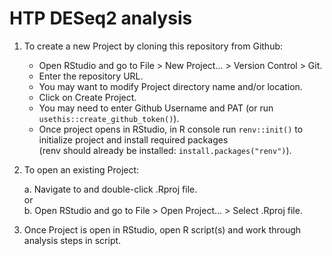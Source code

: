 # HTP DESeq2 analysis

1. To create a new Project by cloning this repository from Github: 

      - Open RStudio and go to File > New Project... > Version Control > Git.  
      - Enter the repository URL.  
      - You may want to modify Project directory name and/or location.  
      - Click on Create Project.  
      - You may need to enter Github Username and PAT (or run `usethis::create_github_token()`).  
      - Once project opens in RStudio, in R console run `renv::init()` to initialize project and install required packages  
      (renv should already be installed: `install.packages("renv")`).  

2. To open an existing Project:  

      a. Navigate to and double-click .Rproj file.  
         or     
      b. Open RStudio and go to File > Open Project... > Select .Rproj file.  

3. Once Project is open in RStudio, open R script(s) and work through analysis steps in script. 
